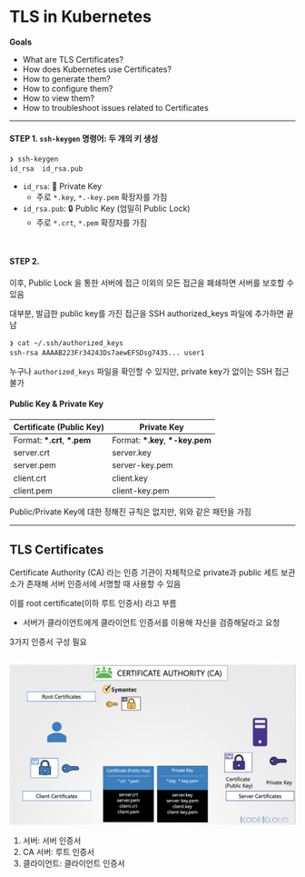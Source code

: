 # TLS in Kubernetes

**Goals**

- What are TLS Certificates?
- How does Kubernetes use Certificates?
- How to generate them?
- How to configure them?
- How to view them?
- How to troubleshoot issues related to Certificates


---

#### STEP 1. `ssh-keygen` 명령어: 두 개의 키 생성

```Bash
❯ ssh-keygen
id_rsa  id_rsa.pub
```

- `id_rsa`: 🔑 Private Key
  - 주로 `*.key`, `*.-key.pem` 확장자를 가짐
- `id_rsa.pub`: 🔒 Public Key (엄밀히 Public Lock)
  - 주로 `*.crt`, `*.pem` 확장자를 가짐

<br>

#### STEP 2.

이후, Public Lock 을 통한 서버에 접근 이외의 모든 접근을 폐쇄하면 서버를 보호할 수 있음 

대부분, 발급한 public key를 가진 접근을 SSH authorized_keys 파일에 추가하면 끝남    

```Bash
❯ cat ~/.ssh/authorized_keys
ssh-rsa AAAAB223Fr34243Ds7aewEFSDsg7435... user1
```

누구나 `authorized_keys` 파일을 확인할 수 있지만, private key가 없이는 SSH 접근 불가


#### Public Key & Private Key

| Certificate (Public Key)       | Private Key                        |
|--------------------------------|------------------------------------|
| Format: **\*.crt**, **\*.pem** | Format: **\*.key**, **\*-key.pem** |
| server.crt                     | server.key                         |
| server.pem                     | server-key.pem                     |
| client.crt                     | client.key                         |
| client.pem                     | client-key.pem                     |

Public/Private Key에 대한 정해진 규칙은 없지만, 
위와 같은 패턴을 가짐

---


## TLS Certificates

Certificate Authority (CA) 라는 인증 기관이 
자체적으로 private과 public 세트 보관소가 존재해 서버 인증서에 서명할 때 사용할 수 있음 

이를 root certificate(이하 루트 인증서) 라고 부름


- 서버가 클라이언트에게 클라이언트 인증서를 이용해 자신을 검증해달라고 요청

3가지 인증서 구성 필요

<br><img src="./img/tls_in_kubernetes_img1.png" ><br>

1. 서버: 서버 인증서
2. CA 서버: 루트 인증서
3. 클라이언트: 클라이언트 인증서

